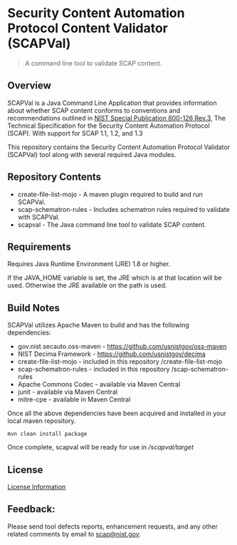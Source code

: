 # Security Content Automation Protocol Content Validator (SCAPVal)

> A command line tool to validate SCAP content.

## Overview

SCAPVal is a Java Command Line Application that provides information about whether SCAP content conforms to 
conventions and recommendations outlined in [NIST Special Publication 800-126 Rev.3],
The Technical Specification for the Security Content Automation Protocol (SCAP). With support for SCAP 1.1, 1.2, and 1.3

This repository contains the Security Content Automation Protocol Validator (SCAPVal) tool along with several required Java modules.

## Repository Contents

- create-file-list-mojo - A maven plugin required to build and run SCAPVal.
- scap-schematron-rules - Includes schematron rules required to validate with SCAPVal.
- scapval - The Java command line tool to validate SCAP content.

## Requirements

Requires Java Runtime Environment (JRE) 1.8 or higher.

If the JAVA_HOME variable is set, the JRE which is at that location will be used. Otherwise the JRE available on the path is used.

## Build Notes

SCAPVal utilizes Apache Maven to build and has the following dependencies:
- gov.nist.secauto.oss-maven - https://github.com/usnistgov/oss-maven
- NIST Decima Framework - https://github.com/usnistgov/decima
- create-file-list-mojo - included in this repository /create-file-list-mojo
- scap-schematron-rules - included in this repository /scap-schematron-rules
- Apache Commons Codec - available via Maven Central
- junit - available via Maven Central
- mitre-cpe - available in Maven Central

Once all the above dependencies have been acquired and installed in your local maven repository.

`mvn clean install package`

Once complete, scapval will be ready for use in */scapval/target*

## License

[License Information]

## Feedback:

Please send tool defects reports, enhancement requests, and any other related comments by email to scap@nist.gov.

[NIST Special Publication 800-126 Rev.3]:https://csrc.nist.gov/publications/detail/sp/800-126/rev-3/final
[License Information]:https://github.com/usnistgov/scapval/blob/master/scapval/src/main/distro/NOTICE.txt